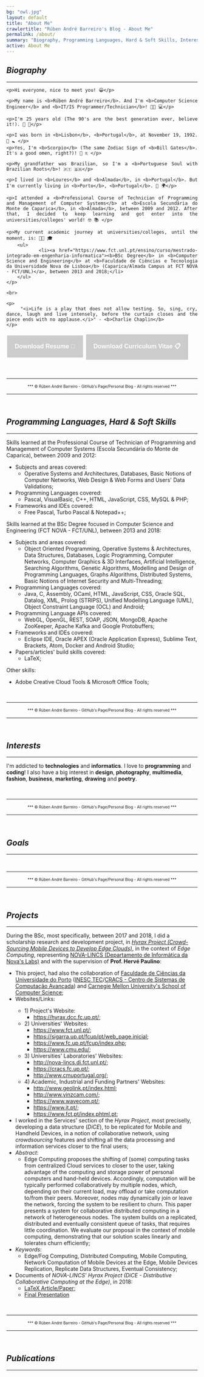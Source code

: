```yaml
---
bg: "owl.jpg"
layout: default
title: "About Me"
crawlertitle: "Rúben André Barreiro's Blog - About Me"
permalink: /about/
summary: "Biography, Programming Languages, Hard & Soft Skills, Interests, Goals, Projects and Publications"
active: About Me
---
```


<style>
.button {
    background-color: #CCCCCC; /* Medium Grey */
    border: none;
    color: white;
    padding: 20px;
    text-align: center;
    text-decoration: none;
    display: inline-block;
    font-size: 16px;
    margin: 4px 2px;
    cursor: pointer;
}
</style>

<h2 id="biography"><i>Biography</i></h2>
<hr/>

<text align="justify">
    
    <p>Hi everyone, nice to meet you! 😀</p>

    <p>My name is <b>Rúben André Barreiro</b>. And I'm <b>Computer Science Engineer</b> and <b>IT/IS Programmer/Technician</b>! 👨‍💻 💻</p>

    <p>I'm 25 years old (The 90's are the best generation ever, believe it!). 🎂 🎈</p>

    <p>I was born in <b>Lisbon</b>, <b>Portugal</b>, at November 19, 1992. 👶 🚼 </p>
    <p>Yes, I'm <b>Scorpio</b> (The same Zodiac Sign of <b>Bill Gates</b>. It's a good omen, right?)! 🦂 ♏ </p>

    <p>My grandfather was Brazilian, so I'm a <b>Portuguese Soul with Brazilian Roots</b>! 🇵🇹 🇧🇷</p>

    <p>I lived in <b>Loures</b> and <b>Almada</b>, in <b>Portugal</b>. But I'm currently living in <b>Porto</b>, <b>Portugal</b>. 📍 🌍</p>

    <p>I attended a <b>Professional Course of Technician of Programming and Management of Computer Systems</b> at <b>Escola Secundária do Monte de Caparica</b>, in <b>Almada</b>, between 2009 and 2012. After that, I decided to keep learning and got enter into the universities/colleges' world! 🤓 📚 </p>

    <p>My current academic journey at universities/colleges, until the moment, is: 👨‍🎓 🎓
        <ul>
            <li><a href="https://www.fct.unl.pt/ensino/curso/mestrado-integrado-em-engenharia-informatica"><b>BSc Degree</b> in <b>Computer Science and Engineering</b> at <b>Faculdade de Ciências e Tecnologia da Universidade Nova de Lisboa</b> (Caparica/Almada Campus at FCT NOVA - FCT/UNL)</a>, between 2013 and 2018;</li>
        </ul>
    </p>

    <br>

    <p>
        "<i>Life is a play that does not allow testing. So, sing, cry, dance, laugh and live intensely, before the curtain closes and the piece ends with no applause.</i>" - <b>Charlie Chaplin</b>
    </p>

</text>

<a href="/ruben-andre-barreiro-resume.pdf"><button class="button buttonDocument"><b>Download Resume 📝</b></button></a>
<a href="/ruben-andre-barreiro-CV.pdf"><button class="button buttonDocument"><b>Download Curriculum Vitae 📋</b></button></a>


<br>
<hr/>
<center><font size="1">*** © Rúben André Barreiro - GitHub's Page/Personal Blog - All rights reserved ***</font></center>
<hr/>
<br>


<h2 id="programming-languages-skills"><i>Programming Languages, Hard & Soft Skills</i></h2>
<hr/>

<p>Skills learned at the Professional Course of Technician of Programming and Management of Computer Systems (Escola Secundária do Monte de Caparica), between 2009 and 2012:</p>
<ul>
    <li>
        Subjects and areas covered:
        <ul>
            <li>
                Operative Systems and Architectures, Databases, Basic Notions of Computer Networks, Web Design & Web Forms and Users' Data Validations;
            </li>
        </ul>
    </li>
    <li>
        Programming Languages covered:
        <ul>
            <li>
                Pascal, VisualBasic, C++, HTML, JavaScript, CSS, MySQL & PHP;
            </li>
        </ul>
    </li>
    <li>
        Frameworks and IDEs covered:
        <ul>
            <li>
                Free Pascal, Turbo Pascal & Notepad++;   
            </li>
        </ul>
    </li>
</ul>

<p>Skills learned at the BSc Degree focused in Computer Science and Engineering (FCT NOVA - FCT/UNL), between 2013 and 2018:</p>
<ul>
    <li>
        Subjects and areas covered:
        <ul>
            <li>
                Object Oriented Programming, Operative Systems & Architectures, Data Structures, Databases, Logic Programming, Computer Networks, Computer Graphics & 3D Interfaces, Artificial Intelligence, Searching Algorithms, Genetic Algorithms, Modelling and Design of Programming Languages, Graphs Algorithms, Distributed Systems, Basic Notions of Internet Security and Multi-Threading;
            </li>
        </ul>
    </li>
    <li>
        Programming Languages covered:
        <ul>
            <li>
                Java, C, Assembly, OCaml, HTML, JavaScript, CSS, Oracle SQL, Datalog, XML, Prolog (STRIPS), Unified Modelling Language (UML), Object Constraint Language (OCL) and Android;
            </li>
        </ul>
    </li>
    <li>
        Programming Language APIs covered:
        <ul>
            <li>
                WebGL, OpenGL, REST, SOAP, JSON, MongoDB, Apache ZooKeeper, Apache Kafka and Google Protobuffers;
            </li>
        </ul>
    </li>
    <li>
        Frameworks and IDEs covered:
        <ul>
            <li>
                Eclipse IDE, Oracle APEX (Oracle Application Express), Sublime Text, Brackets, Atom, Docker and Android Studio;
            </li>
        </ul>
    </li>
    <li>
        Papers/articles' build skills covered:
        <ul>
            <li>
                LaTeX;
            </li>
        </ul>
    </li>
</ul>

<p>Other skills:</p>
<ul>
    <li>
        Adobe Creative Cloud Tools & Microsoft Office Tools;
    </li>
</ul>


<br>
<hr/>
<center><font size="1">*** © Rúben André Barreiro - GitHub's Page/Personal Blog - All rights reserved ***</font></center>
<hr/>
<br>


<h2 id="interests"><i>Interests</i></h2>
<hr/>

<p>I'm addicted to <b>technologies</b> and <b>informatics</b>. I love to <b>programming</b> and <b>coding</b>! I also have a big interest in <b>design</b>, <b>photography</b>, <b>multimedia</b>, <b>fashion</b>, <b>business</b>, <b>marketing</b>, <b>drawing</b> and <b>poetry</b>.</p>


<br>
<hr/>
<center><font size="1">*** © Rúben André Barreiro - GitHub's Page/Personal Blog - All rights reserved ***</font></center>
<hr/>
<br>


<h2 id="goals"><i>Goals</i></h2>
<hr/>

<p> <!-- SOME TEXT HERE --> </p>


<br>
<hr/>
<center><font size="1">*** © Rúben André Barreiro - GitHub's Page/Personal Blog - All rights reserved ***</font></center>
<hr/>
<br>


<h2 id="projects"><i>Projects</i></h2>
<hr/>

<p>During the BSc, most specifically, between 2017 and 2018, I did a scholarship research and development project, in <a href="http://hyrax.dcc.fc.up.pt/"><i>Hyrax Project (Crowd-Sourcing Mobile Devices to Develop Edge Clouds)</i></a>, in the context of <i>Edge Computing</i>, representing <a href="http://nova-lincs.di.fct.unl.pt/">NOVA-LINCS (Departamento de Informática da Nova's Labs)</a> and with the supervision of <b>Prof. Hervé Paulino</b>:</p>

<ul>
  <li>This project, had also the collaboration of <a href="https://sigarra.up.pt/fcup/pt/web_page.inicial">Faculdade de Ciências da Universidade do Porto</a> (<a href="https://www.inesctec.pt/en">INESC TEC</a>/<a href="https://www.inesctec.pt/en/centres/advanced-computing-systems-7">CRACS - Centro de Sistemas de Computação Avançada</a>) and <a href="https://www.scs.cmu.edu/">Carnegie Mellon University's School of Computer Science</a>;</li>
  <li>Websites/Links:</li>
  <ul>
    <li>
    1) Project's Website:
        <ul>
            <li>
                <a href="https://hyrax.dcc.fc.up.pt/">https://hyrax.dcc.fc.up.pt/</a>;
            </li>
        </ul>
    </li>
    <li>
    2) Universities' Websites:
        <ul>
            <li>
                <a href="https://www.fct.unl.pt/">https://www.fct.unl.pt/</a>;
            </li>
            <li>
                <a href="https://sigarra.up.pt/fcup/pt/web_page.inicial">https://sigarra.up.pt/fcup/pt/web_page.inicial</a>;
            </li>
            <li>
                <a href="https://www.fc.up.pt/fcup/index.php">https://www.fc.up.pt/fcup/index.php</a>;
            </li>
            <li>
                <a href="https://www.cmu.edu/">https://www.cmu.edu/</a>;
            </li>
        </ul>
    </li>
    <li>
    3) Universities' Laboratories' Websites:
        <ul>
            <li>
                <a href="http://nova-lincs.di.fct.unl.pt/">http://nova-lincs.di.fct.unl.pt/</a>;
            </li>
            <li>
                <a href="https://cracs.fc.up.pt/">https://cracs.fc.up.pt/</a>;
            </li>
            <li>
                <a href="http://www.cmuportugal.org/">http://www.cmuportugal.org/</a>;
            </li>
        </ul>
    </li>  
    <li>
    4) Academic, Industrial and Funding Partners' Websites:
        <ul>
            <li>
                <a href="http://www.geolink.pt/index.html">http://www.geolink.pt/index.html</a>;
            </li>
            <li>
                <a href="http://www.yinzcam.com/">http://www.yinzcam.com/</a>;
            </li>
            <li>
                <a href="https://www.wavecom.pt/">https://www.wavecom.pt/</a>;
            </li>
            <li>
                <a href="https://www.it.pt/">https://www.it.pt/</a>;
            </li>
            <li>
                <a href="https://www.fct.pt/index.phtml.pt">https://www.fct.pt/index.phtml.pt</a>;
            </li>
        </ul>
    </li>
  </ul>        
  <li>I worked in the Services' section of the <i>Hyrax Project</i>, most preciselly, developing a data structure (<i>DiCE</i>), to be replicated for Mobile and Handheld Devices, in a notion of collaborative network, using <i>crowdsourcing</i> features and shifting all the data processing and information services closer to the final users;</li>
  <li><i>Abstract</i>:
    <ul>
        <li>Edge Computing proposes the shifting of (some) computing tasks from centralized Cloud services to closer to the user, taking advantage of the computing and storage power of personal computers and hand-held devices. Accordingly, computation will be typically performed collaboratively by multiple nodes, which, depending on their current load, may offload or take computation to/from their peers. Moreover, nodes may dynamically join or leave the network, forcing the system to be resilient to churn. This paper presents a system for collaborative distributed computing in a network of heterogeneous nodes. The system builds on a replicated, distributed and eventually consistent queue of tasks, that requires little coordination. We evaluate our proposal in the context of mobile computing, demonstrating that our solution scales linearly and tolerates churn efficiently;</li>
    </ul>
  </li>
  <li><i>Keywords</i>:
    <ul>
        <li>Edge/Fog Computing, Distributed Computing, Mobile Computing, Network Computation of Mobile Devices at the Edge, Mobile Devices Replication, Replicate Data Structures, Eventual Consistency;</li>
    </ul>
  </li>
  <li>
      Documents of <i>NOVA-LINCS' Hyrax Project (DiCE - Distributive Collaborative Computing at the Edge)</i>, in 2018:
      <ul>
        <li><a href="/hyrax-dice-article-paper.pdf"> LaTeX Article/Paper</a>;</li>
        <li><a href="/hyrax-dice-presentation.pdf"> Final Presentation</a></li>
      </ul>
  </li>
</ul>


<br>
<hr/>
<center><font size="1">*** © Rúben André Barreiro - GitHub's Page/Personal Blog - All rights reserved ***</font></center>
<hr/>
<br>


<h2 id="publications"><i>Publications</i></h2>
<hr/>

<p> <!-- SOME TEXT HERE --> </p>